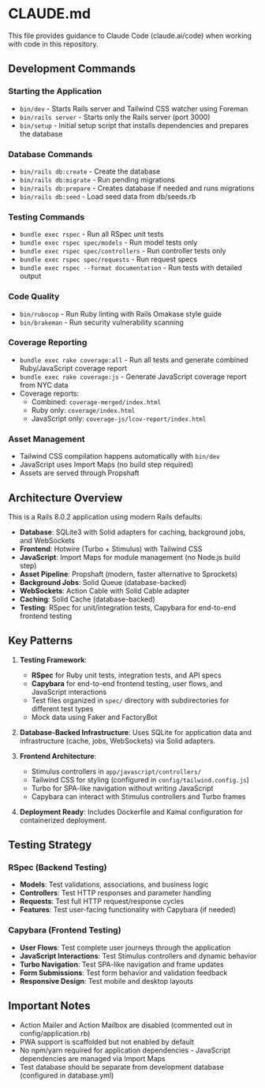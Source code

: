 # CLAUDE.md

This file provides guidance to Claude Code (claude.ai/code) when working with code in this repository.

## Development Commands

### Starting the Application
- `bin/dev` - Starts Rails server and Tailwind CSS watcher using Foreman
- `bin/rails server` - Starts only the Rails server (port 3000)
- `bin/setup` - Initial setup script that installs dependencies and prepares the database

### Database Commands
- `bin/rails db:create` - Create the database
- `bin/rails db:migrate` - Run pending migrations
- `bin/rails db:prepare` - Creates database if needed and runs migrations
- `bin/rails db:seed` - Load seed data from db/seeds.rb

### Testing Commands
- `bundle exec rspec` - Run all RSpec unit tests
- `bundle exec rspec spec/models` - Run model tests only
- `bundle exec rspec spec/controllers` - Run controller tests only
- `bundle exec rspec spec/requests` - Run request specs
- `bundle exec rspec --format documentation` - Run tests with detailed output

### Code Quality
- `bin/rubocop` - Run Ruby linting with Rails Omakase style guide
- `bin/brakeman` - Run security vulnerability scanning

### Coverage Reporting
- `bundle exec rake coverage:all` - Run all tests and generate combined Ruby/JavaScript coverage report
- `bundle exec rake coverage:js` - Generate JavaScript coverage report from NYC data
- Coverage reports:
  - Combined: `coverage-merged/index.html`
  - Ruby only: `coverage/index.html` 
  - JavaScript only: `coverage-js/lcov-report/index.html`

### Asset Management
- Tailwind CSS compilation happens automatically with `bin/dev`
- JavaScript uses Import Maps (no build step required)
- Assets are served through Propshaft

## Architecture Overview

This is a Rails 8.0.2 application using modern Rails defaults:

- **Database**: SQLite3 with Solid adapters for caching, background jobs, and WebSockets
- **Frontend**: Hotwire (Turbo + Stimulus) with Tailwind CSS
- **JavaScript**: Import Maps for module management (no Node.js build step)
- **Asset Pipeline**: Propshaft (modern, faster alternative to Sprockets)
- **Background Jobs**: Solid Queue (database-backed)
- **WebSockets**: Action Cable with Solid Cable adapter
- **Caching**: Solid Cache (database-backed)
- **Testing**: RSpec for unit/integration tests, Capybara for end-to-end frontend testing

## Key Patterns

1. **Testing Framework**: 
   - **RSpec** for Ruby unit tests, integration tests, and API specs
   - **Capybara** for end-to-end frontend testing, user flows, and JavaScript interactions
   - Test files organized in `spec/` directory with subdirectories for different test types
   - Mock data using Faker and FactoryBot

2. **Database-Backed Infrastructure**: Uses SQLite for application data and infrastructure (cache, jobs, WebSockets) via Solid adapters.

3. **Frontend Architecture**: 
   - Stimulus controllers in `app/javascript/controllers/`
   - Tailwind CSS for styling (configured in `config/tailwind.config.js`)
   - Turbo for SPA-like navigation without writing JavaScript
   - Capybara can interact with Stimulus controllers and Turbo frames

4. **Deployment Ready**: Includes Dockerfile and Kamal configuration for containerized deployment.

## Testing Strategy

### RSpec (Backend Testing)
- **Models**: Test validations, associations, and business logic
- **Controllers**: Test HTTP responses and parameter handling
- **Requests**: Test full HTTP request/response cycles
- **Features**: Test user-facing functionality with Capybara (if needed)

### Capybara (Frontend Testing)
- **User Flows**: Test complete user journeys through the application
- **JavaScript Interactions**: Test Stimulus controllers and dynamic behavior
- **Turbo Navigation**: Test SPA-like navigation and frame updates
- **Form Submissions**: Test form behavior and validation feedback
- **Responsive Design**: Test mobile and desktop layouts

## Important Notes

- Action Mailer and Action Mailbox are disabled (commented out in config/application.rb)
- PWA support is scaffolded but not enabled by default
- No npm/yarn required for application dependencies - JavaScript dependencies are managed via Import Maps
- Test database should be separate from development database (configured in database.yml)
